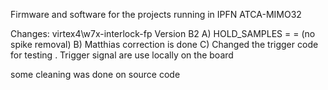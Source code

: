 Firmware and software for the projects running in IPFN ATCA-MIMO32 

Changes:
virtex4\w7x-interlock-fp Version B2
A) HOLD_SAMPLES = = (no spike removal)
B) Matthias correction is done
C) Changed the trigger code for testing . Trigger signal are use locally on the board

some cleaning was done on source code 

